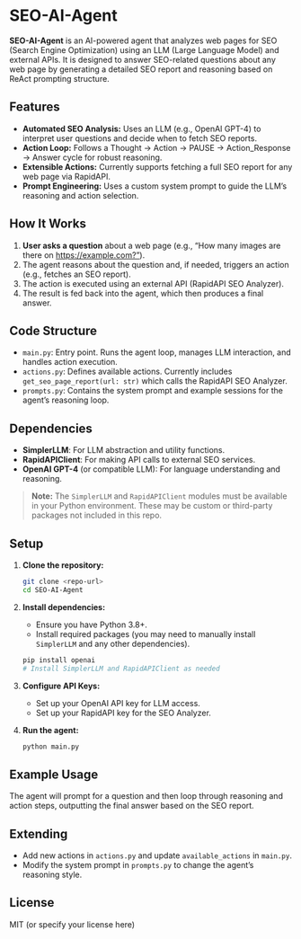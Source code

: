 # SEO-AI-Agent

**SEO-AI-Agent** is an AI-powered agent that analyzes web pages for SEO (Search Engine Optimization) using an LLM (Large Language Model) and external APIs. It is designed to answer SEO-related questions about any web page by generating a detailed SEO report and reasoning based on ReAct prompting structure.

## Features

- **Automated SEO Analysis:** Uses an LLM (e.g., OpenAI GPT-4) to interpret user questions and decide when to fetch SEO reports.
- **Action Loop:** Follows a Thought → Action → PAUSE → Action_Response → Answer cycle for robust reasoning.
- **Extensible Actions:** Currently supports fetching a full SEO report for any web page via RapidAPI.
- **Prompt Engineering:** Uses a custom system prompt to guide the LLM’s reasoning and action selection.

## How It Works

1. **User asks a question** about a web page (e.g., “How many images are there on https://example.com?”).
2. The agent reasons about the question and, if needed, triggers an action (e.g., fetches an SEO report).
3. The action is executed using an external API (RapidAPI SEO Analyzer).
4. The result is fed back into the agent, which then produces a final answer.

## Code Structure

- `main.py`: Entry point. Runs the agent loop, manages LLM interaction, and handles action execution.
- `actions.py`: Defines available actions. Currently includes `get_seo_page_report(url: str)` which calls the RapidAPI SEO Analyzer.
- `prompts.py`: Contains the system prompt and example sessions for the agent’s reasoning loop.

## Dependencies

- **SimplerLLM**: For LLM abstraction and utility functions.
- **RapidAPIClient**: For making API calls to external SEO services.
- **OpenAI GPT-4** (or compatible LLM): For language understanding and reasoning.

> **Note:** The `SimplerLLM` and `RapidAPIClient` modules must be available in your Python environment. These may be custom or third-party packages not included in this repo.

## Setup

1. **Clone the repository:**
   ```bash
   git clone <repo-url>
   cd SEO-AI-Agent
   ```

2. **Install dependencies:**
   - Ensure you have Python 3.8+.
   - Install required packages (you may need to manually install `SimplerLLM` and any other dependencies).

   ```bash
   pip install openai
   # Install SimplerLLM and RapidAPIClient as needed
   ```

3. **Configure API Keys:**
   - Set up your OpenAI API key for LLM access.
   - Set up your RapidAPI key for the SEO Analyzer.

4. **Run the agent:**
   ```bash
   python main.py
   ```

## Example Usage

The agent will prompt for a question and then loop through reasoning and action steps, outputting the final answer based on the SEO report.

## Extending

- Add new actions in `actions.py` and update `available_actions` in `main.py`.
- Modify the system prompt in `prompts.py` to change the agent’s reasoning style.

## License

MIT (or specify your license here)

